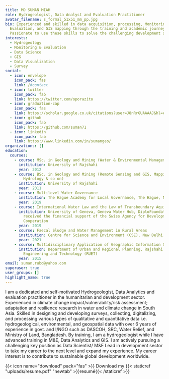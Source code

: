 ```yaml
---
title: MD SUMAN MIAH
role: Hydrogeologist, Data Analyst and Evaluation Practitioner
avatar_filename: s_formal_51x51_mm_pp.jpg
bio: Experienced and skilled in data acquisition, processing, Monitoring and
  Evaluation, and GIS mapping through the training and academic journey.
  Passionate to use these skills to solve the challenging development sector.
interests:
  - Hydrogeology
  - Monitoring & Evaluation
  - Data Science
  - GIS
  - Data Visualization
  - Survey
social:
  - icon: envelope
    icon_pack: fas
    link: /#contact
  - icon: twitter
    icon_pack: fab
    link: https://twitter.com/oporazito
  - icon: graduation-cap
    icon_pack: fas
    link: https://scholar.google.co.uk/citations?user=J8nRrGUAAAAJ&hl=en&authuser=2
  - icon: github
    icon_pack: fab
    link: https://github.com/suman71
  - icon: linkedin
    icon_pack: fab
    link: https://www.linkedin.com/in/sumangeo/
organizations: []
education:
  courses:
    - course: MSc. in Geology and Mining (Water & Environmental Management)
      institution: University of Rajshahi
      year: 2012
    - course: BSc. in Geology and Mining (Remote Sensing and GIS, Mapping, Geophysics,
        Hydrology & so on)
      institution: University of Rajshahi
      year: 2011
    - course: Multilevel Water Governance
      institution: The Hague Academy for Local Governance, The Hague, Netherlands
      year: 2019
    - course: International Water Law and the Law of Transboundary Aquifers
      institution: University of Geneva, Geneva Water Hub, DiploFoundation and
        received the financial support of the Swiss Agency for Development and
        Cooperation
      year: 2019
    - course: Faecal Sludge and Water Management in Rural Areas
      institution: Centre for Science and Environment (CSE), New Delhi, India
      year: 2021
    - course: Multidisciplinary Application of Geographic Information System (GIS)
      institution: Department of Urban and Regional Planning, Rajshahi University of
        Engineering and Technology (RUET)
      year: 2015
email: suman.rubd@yahoo.com
superuser: true
user_groups: []
highlight_name: true
---
```

I am a dedicated and self-motivated Hydrogeologist, Data Analytics and evaluation practitioner in the humanitarian and development sector. Experienced in climate change impact/vulnerability/risk assessment; adaptation and resilience research in water and climate change in South Asia. Skilled in designing and developing surveys, collecting, digitalizing, and processing various types of qualitative and quantitative data i.e. hydrogeological, environmental, and geospatial data with over 6 years of experience in govt. and I/NGO such as DASCOH, SRC, Water Relief, and Ministry of Land, Bangladesh. By training, I am a hydrogeologist while I have advanced training in M&E, Data Analytics and GIS. I am actively pursuing a challenging key position as Data Scientist/ M&E Lead in development sector to take my career to the next level and expand my experience. My career interest is to contribute to sustainable global development worldwide. 

{{< icon name="download" pack="fas" >}} Download my {{< staticref "uploads/resume.pdf" "newtab" >}}resumé{{< /staticref >}}